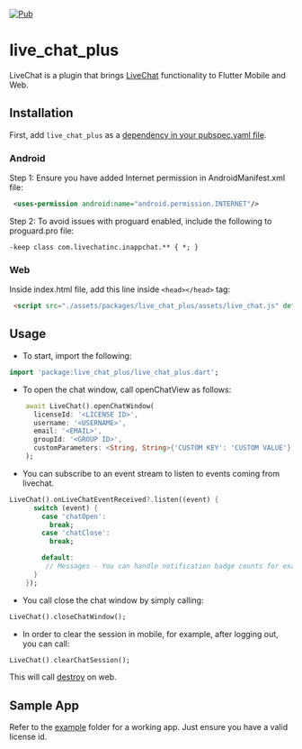 <p style="text-align: left;">
<a href="https://pub.dev/packages/live_chat_plus"><img src="https://img.shields.io/pub/v/live_chat_plus.svg" alt="Pub"></a>
</p>

# live_chat_plus
LiveChat is a plugin that brings [LiveChat](https://www.livechat.com/) functionality to Flutter Mobile and Web.

## Installation
First, add `live_chat_plus` as a [dependency in your pubspec.yaml file](https://flutter.io/platform-plugins/).

### Android

Step 1: Ensure you have added Internet permission in AndroidManifest.xml file:
```xml
 <uses-permission android:name="android.permission.INTERNET"/>
```

Step 2: To avoid issues with proguard enabled, include the following to proguard.pro file:
```
-keep class com.livechatinc.inappchat.** { *; }
```

### Web
Inside index.html file, add this line inside `<head></head>` tag:
```html
 <script src="./assets/packages/live_chat_plus/assets/live_chat.js" defer></script>
```

## Usage
- To start, import the following:

```dart
import 'package:live_chat_plus/live_chat_plus.dart';
```

- To open the chat window, call openChatView as follows:

```dart
    await LiveChat().openChatWindow(
      licenseId: '<LICENSE ID>',
      username: '<USERNAME>',
      email: '<EMAIL>',
      groupId: '<GROUP ID>',
      customParameters: <String, String>{'CUSTOM KEY': 'CUSTOM VALUE'},
    );
```

- You can subscribe to an event stream to listen to events coming from livechat.

```dart
LiveChat().onLiveChatEventReceived?.listen((event) {
      switch (event) {
        case 'chatOpen':
          break;
        case 'chatClose':
          break;

        default:
         // Messages - You can handle notification badge counts for example here.
      }
    });
```

- You call close the chat window by simply calling:

```dart
LiveChat().closeChatWindow();
```

- In order to clear the session in mobile, for example, after logging out, you can call:

```dart
LiveChat().clearChatSession();
```

This will call [destroy](https://platform.text.com/docs/extending-chat-widget/javascript-api#destroy) on web.

## Sample App
Refer to the [example](https://github.com/deriv-com/live-chat/tree/master/example) folder for a working app. Just ensure you have a valid license id.
